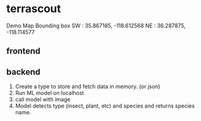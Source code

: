 # terrascout


Demo Map Bounding box
SW : 35.867185, -118.612568
NE : 36.287875, -118.114577

## frontend


## backend
1. Create a type to store and fetch data in memory. (or json)
2. Run ML model on localhost
3. call model with image
4. Model detects type (insect, plant, etc) and species and returns species name.



